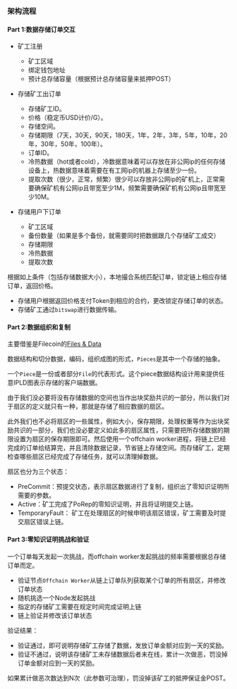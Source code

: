 ### 架构流程

#### Part 1:数据存储订单交互

- 矿工注册
	- 矿工区域
	- 绑定钱包地址
	- 预计总存储容量（根据预计总存储容量来抵押POST）

- 存储矿工出订单
	- 存储矿工ID。
	- 价格（稳定币USD计价/G）。
	- 存储空间。
	- 存储期限（7天，30天，90天，180天，1年，2年，3年，5年，10年，20年，30年，50年，100年）。
	- 订单ID。
	- 冷热数据（hot或者cold），冷数据意味着可以存放在非公网ip的任何存储设备上，热数据意味着需要在有工网ip的机器上存储至少一份。
	- 提取次数（很少，正常，频繁）很少可以存放非公网ip的矿机上，正常需要确保矿机有公网ip且带宽至少1M，频繁需要确保矿机有公网ip且带宽至少10M。

- 存储用户下订单
	- 矿工区域
	- 备份数量（如果是多个备份，就需要同时把数据跟几个存储矿工成交）
	- 存储期限
	- 冷热数据
	- 提取次数

根据如上条件（包括存储数据大小），本地撮合系统匹配订单，锁定链上相应存储订单，返回价格。

- 存储用户根据返回价格支付Token到相应的合约，更改锁定存储订单的状态。
- 存储矿工通过`bitswap`进行数据传输。

#### Part 2:数据组织和复制

主要借鉴是Filecoin的[Files & Data](https://filecoin-project.github.io/specs/#systems__filecoin_files)

数据结构和切分数据，编码，组织成图的形式，`Pieces`是其中一个存储的抽象。

一个`Piece`是一份或者部分`File`的代表形式。这个piece数据结构设计用来提供任意IPLD图表示存储的客户端数据。

由于我们没必要将没有存储数据的空间也当作出块奖励共识的一部分，所以我们对于扇区的定义就只有一种，那就是存储了相应数据的扇区。

此外我们也不必将扇区的一些属性，例如大小，保存期限，处理权重等作为出块奖励共识的一部分，我们也没必要定义如此多的扇区属性，只需要把所存储数据的期限设置为扇区的保存期限即可。然后使用一个offchain worker进程，将链上已经完成的订单给结算完，并且清除数据记录，节省链上存储空间。而存储矿工，定期检查哪些扇区已经完成了存储任务，就可以清理掉数据。

扇区也分为三个状态：

- PreCommit：预提交状态，表示扇区数据进行了复制，组织出了零知识证明所需要的参数。
- Active：矿工完成了PoRep的零知识证明，并且将证明提交上链。
- TemporaryFault： 矿工在处理扇区的时候申明该扇区错误，矿工需要及时提交扇区错误上链。


#### Part 3:零知识证明挑战和验证

一个订单每天发起一次挑战，而offchain worker发起挑战的频率需要根据总存储订单而定。

- 验证节点`Offchain Worker`从链上订单队列获取某个订单的所有扇区，并修改订单状态
- 随机挑选一个Node发起挑战
- 指定的存储矿工需要在规定时间完成证明上链
- 链上验证并修改该订单状态


验证结果：

- 验证通过，即可说明存储矿工存储了数据，发放订单金额对应到一天的奖励。
- 验证不通过，说明该存储矿工未存储数据后者未在线，累计一次做恶，罚没掉订单金额对应到一天的奖励。

如果累计做恶次数达到N次（此参数可治理），罚没掉该矿工的抵押保证金POST。
